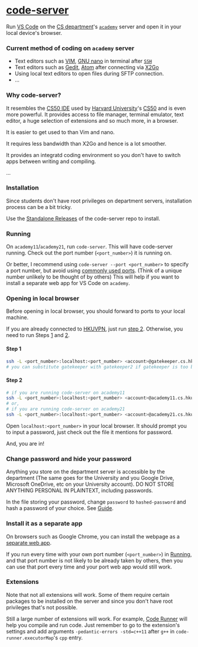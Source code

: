 # [code-server](https://github.com/cdr/code-server)

Run [VS Code](https://github.com/microsoft/vscode) on the [CS department](https://www.cs.hku.hk/)'s [`academy`](https://intranet.cs.hku.hk/csintranet/contents/technical/howto/account.jsp#login) server and open it in your local device's browser. 

### Current method of coding on `academy` server

- Text editors such as [VIM](https://github.com/vim/vim), [GNU nano](https://www.nano-editor.org/) in terminal after [`SSH`](https://intranet.cs.hku.hk/csintranet/contents/technical/howto/ssh.jsp#connectcs)
- Text editors such as [Gedit](https://gitlab.gnome.org/GNOME/gedit), [Atom](https://github.com/atom/atom) after connecting via [X2Go](https://intranet.cs.hku.hk/csintranet/contents/technical/howto/x2go/index.jsp)
- Using local text editors to open files during SFTP connection.
- ...

### Why code-server?

It resembles the [CS50 IDE](https://ide.cs50.io/) used by [Harvard University](https://www.harvard.edu/)'s [CS50](https://cs50.harvard.edu/) and is even more powerful. It provides access to file manager, terminal emulator, text editor, a huge selection of extensions and so much more, in a browser. 

It is easier to get used to than Vim and nano. 

It requires less bandwidth than X2Go and hence is a lot smoother. 

It provides an integratd coding environment so you don't have to switch apps between writing and compiling.

...

### Installation

Since students don't have root privileges on department servers, installation process can be a bit tricky. 

Use the [Standalone Releases](https://github.com/cdr/code-server/blob/main/docs/install.md#standalone-releases) of the code-server repo to install. 

### Running

On `academy11`/`academy21`, run `code-server`. This will have code-server running. Check out the port number (`<port_number>`) it is running on. 

Or better, I recommend using `code-server --port <port_number>` to specify a port number, but avoid using [commonly used ports](https://en.wikipedia.org/wiki/List_of_TCP_and_UDP_port_numbers#Well-known_ports). (Think of a unique number unlikely to be thought of by others) This will help if you want to install a separate web app for VS Code on `academy`.

### Opening in local browser

Before opening in local browser, you should forward to ports to your local machine. 

If you are already connected to [HKUVPN](https://www.its.hku.hk/documentation/guide/network/remote/hkuvpn2fa), just run [step 2](#step-2). Otherwise, you need to run Steps [1](#step-1) and [2](#step-2).

#### Step 1
```bash
ssh -L <port_number>:localhost:<port_number> <account>@gatekeeper.cs.hku.hk
# you can substitute gatekeeper with gatekeeper2 if gatekeeper is too busy
```

#### Step 2
```bash
# if you are running code-server on academy11
ssh -L <port_number>:localhost:<port_number> <account>@academy11.cs.hku.hk
# or,
# if you are running code-server on academy21
ssh -L <port_number>:localhost:<port_number> <account>@academy21.cs.hku.hk
```

Open `localhost:<port_number>` in your local browser. It should prompt you to input a password, just check out the file it mentions for password. 

And, you are in!

### Change password and hide your password

Anything you store on the department server is accessible by the department (The same goes for the University and you Google Drive, Microsoft OneDrive, etc on your University account). DO NOT STORE ANYTHING PERSONAL IN PLAINTEXT, including passwords. 

In the file storing your password, change `password` to `hashed-password` and hash a password of your choice. See [Guide](https://github.com/cdr/code-server/blob/v3.8.0/doc/FAQ.md#can-i-store-my-password-hashed). 

### Install it as a separate app

On browsers such as Google Chrome, you can install the webpage as a [separate web app](https://support.google.com/chrome_webstore/answer/3060053?hl=en). 

If you run every time with your own port number (`<port_number>`) in [Running](#running), and that port number is not likely to be already taken by others, then you can use that port every time and your port web app would still work. 

### Extensions

Note that not all extensions will work. Some of them require certain packages to be installed on the server and since you don't have root privileges that's not possible. 

Still a large number of extensions will work. For example, [Code Runner](https://marketplace.visualstudio.com/items?itemName=formulahendry.code-runner) will help you compile and run code. Just remember to go to the extension's settings and add arguments `-pedantic-errors -std=c++11` after `g++` in `code-runner.executorMap`'s `cpp` entry. 
